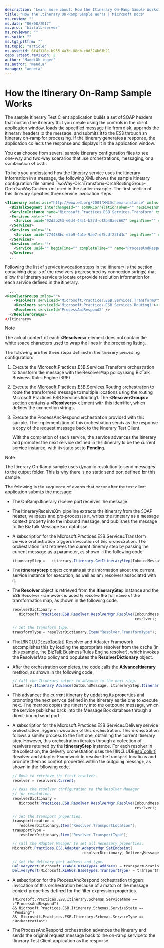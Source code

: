 ```yaml
---
description: "Learn more about: How the Itinerary On-Ramp Sample Works"
title: "How the Itinerary On-Ramp Sample Works | Microsoft Docs"
ms.custom: ""
ms.date: "06/08/2017"
ms.prod: "biztalk-server"
ms.reviewer: ""
ms.suite: ""
ms.tgt_pltfrm: ""
ms.topic: "article"
ms.assetid: 6f4f318c-b955-4a3d-88db-c0d324b63b21
caps.latest.revision: 2
author: "MandiOhlinger"
ms.author: "mandia"
manager: "anneta"
---
```

# How the Itinerary On-Ramp Sample Works
The sample Itinerary Test Client application builds a set of SOAP headers that contain the itinerary that you create using the controls in the client application window, loads the specified message file from disk, appends the itinerary headers to the message, and submits it to the ESB through an Itinerary on-ramp for processing. If the itinerary generates a response, the application collects the response and displays it in the application window.  

 You can choose from several sample itinerary configuration files to see one-way and two-way scenarios that use orchestrations, messaging, or a combination of both.  

 To help you understand how the Itinerary service uses the itinerary information in a message, the following XML shows the sample itinerary configuration file named TwoWay-OrchTransform-OrchRoutingGroup-OrchTwoWayCustom.xml used in the earlier example. The first section of this itinerary specifies three service invocation steps.  

```xml  
<Itinerary xmlns:xsi="http://www.w3.org/2001/XMLSchema-instance" xmlns:xsd="http://www.w3.org/2001/XMLSchema" uuid="" beginTime="" completeTime="" state="Pending" isRequestResponse="false" servicecount="0" xmlns="http://schemas.microsoft.biztalk.practices.esb.com/itinerary">  
  <BizTalkSegment interchangeId="" epmRRCorrelationToken="" receiveInstanceId="" messageId="" xmlns="" />  
  <ServiceInstance name="Microsoft.Practices.ESB.Services.Transform" type="Orchestration" state="Pending" position="0" isRequestResponse="false" xmlns="" />  
  <Services xmlns="">  
    <Service uuid="92d3b293-e6d4-44a1-b27d-c42b48aec667" beginTime="" completeTime="" name="Microsoft.Practices.ESB.Services.Transform" type="Orchestration" state="Pending" isRequestResponse="false" position="0" serviceInstanceId="" />  
  </Services>  
  <Services xmlns="">  
    <Service uuid="774488bc-e5b9-4a4e-9ae7-d25cdf23fd1c" beginTime="" completeTime="" name="Microsoft.Practices.ESB.Services.Routing" type="Orchestration" state="Pending" isRequestResponse="false" position="1" serviceInstanceId="" />  
  </Services>  
  <Services xmlns="">  
    <Service uuid="" beginTime="" completeTime="" name="ProcessAndRespond" type="Orchestration" state="Pending" isRequestResponse="true" position="2" serviceInstanceId="" />  
  </Services>  
  ...  
```  

 Following the list of service invocation steps in the itinerary is the section containing details of the resolvers (represented by connection strings) that allow the Itinerary service to locate or provide resolution information for each service defined in the itinerary.  

```xml  
  ...  
<ResolverGroups xmlns="">  
    <Resolvers serviceId="Microsoft.Practices.ESB.Services.Transform0"><![CDATA[BRE:\\Policy=ResolveMap;Version=1.0;UseMsg=False;]]></Resolvers>  
    <Resolvers serviceId="Microsoft.Practices.ESB.Services.Routing1"><![CDATA[STATIC:\\TransportType=FILE;TransportLocation=C:\Projects\Microsoft.Practices.ESB\Source\Samples\DynamicResolution\Test\Filedrop\OUt\%MessageID%.xml;Action=;EndpointConfig=;JaxRpcResponse=False;MessageExchangePattern=;TargetNamespace=;TransformType=;]]><![CDATA[UDDI3:\\ServerUrl=http://localhost/uddi;SearchQualifiers=andAllKeys;CategorySearch=;BindingKey=uddi:esb:orderfileservicev3.1;]]></Resolvers>  
    <Resolvers serviceId="ProcessAndRespond2" />  
  </ResolverGroups>  
</Itinerary>  
```  

> [!NOTE]
>  The actual content of each **\<Resolvers\>** element does not contain the white space characters used to wrap the lines in the preceding listing.  

 The following are the three steps defined in the itinerary preceding configuration:  

1. Execute the Microsoft.Practices.ESB.Services.Transform orchestration to transform the message with the ResolverMap policy using BizTalk Business Rules Engine (BRE).  

2. Execute the Microsoft.Practices.ESB.Services.Routing orchestration to route the transformed message to multiple locations using the routing Microsoft.Practices.ESB.Services.Routing1. The **\<ResolverGroups\>** section contains a **\<Resolvers\>** element with this identifier, which defines the connection strings.  

3. Execute the ProcessAndRespond orchestration provided with this sample. The implementation of this orchestration sends as the response a copy of the request message back to the Itinerary Test Client.  

   With the completion of each service, the service advances the itinerary and promotes the next service defined in the itinerary to be the current service instance, with its state set to **Pending**.  

> [!NOTE]
>  The Itinerary On-Ramp sample uses dynamic resolution to send messages to the output folder. This is why there is no static send port defined for this sample.  

 The following is the sequence of events that occur after the test client application submits the message:  

- The OnRamp.Itinerary receive port receives the message.  

- The ItineraryReceiveXml pipeline extracts the itinerary from the SOAP header, validates and pre-processes it, writes the itinerary as a message context property into the inbound message, and publishes the message to the BizTalk Message Box database.  

- A subscription for the Microsoft.Practices.ESB.Services.Transform service orchestration triggers invocation of this orchestration. The orchestration first retrieves the current itinerary step by passing the current message as a parameter, as shown in the following code.  

  ```csharp  
  itineraryStep =   itinerary.Itinerary.GetItineraryStep(InboundMessage);  
  ```  

- The **ItineraryStep** object contains all the information about the current service instance for execution, as well as any resolvers associated with it.  

- The **Resolver** object is retrieved from the **ItineraryStep** instance and the ESB Resolver Framework is used to resolve the full name of the transformation map, as shown in the following code.  

  ```csharp  
  resolverDictionary =   
     Microsoft.Practices.ESB.Resolver.ResolverMgr.Resolve(InboundMessage,  
                                                          resolver);  

  // Set the transform type.  
  transformType = resolverDictionary.Item("Resolver.TransformType");  
  ```  

- The [!INCLUDE[esbToolkit](../includes/esbtoolkit-md.md)] Resolver and Adapter Framework accomplishes this by loading the appropriate resolver from the cache (in this example, the BizTalk Business Rules Engine resolver), which invokes the ResolverMap policy and populates the **ResolverDictionary** object.  

- After the orchestration completes, the code calls the **AdvanceItinerary** method, as shown in the following code.  

  ```csharp  
  // Call the Itinerary helper to advance to the next step.  
  itinerary.Itinerary.Advance(OutboundMessage, itineraryStep.ItineraryStep);  
  ```  

- This advances the current itinerary by updating its properties and promoting the next service defined in the itinerary as the one to execute next. The method copies the itinerary into the outbound message, which the service publishes back into the Message Box database through a direct-bound send port.  

- A subscription for the Microsoft.Practices.ESB.Services.Delivery service orchestration triggers invocation of this orchestration. This orchestration follows a similar process to the first one, obtaining the current Itinerary step. However, this orchestration iterates through a collection of resolvers returned by the **ItineraryStep** instance. For each resolver in the collection, the delivery orchestration uses the [!INCLUDE[esbToolkit](../includes/esbtoolkit-md.md)] Resolver and Adapter Framework to resolve the transport locations and promote them as context properties within the outgoing message, as shown in the following code.  

  ```csharp  
  // Move to retrieve the first resolver.  
  resolver = resolvers.Current;  

  // Pass the resolver configuration to the Resolver Manager   
  // for resolution.  
  resolverDictionary =  
     Microsoft.Practices.ESB.Resolver.ResolverMgr.Resolve(InboundMessage,  
                                                          resolver);  

  // Set the transport properties.  
  transportLocation =   
     resolverDictionary.Item("Resolver.TransportLocation");  
  transportType =   
     resolverDictionary.Item("Resolver.TransportType");  

  // Call the Adapter Manager to set all necessary properties.  
  Microsoft.Practices.ESB.Adapter.AdapterMgr.SetEndpoint(  
                                  resolverDictionary, DeliveryMessage);  

  // Set the delivery port address and type.  
  DeliveryPort(Microsoft.XLANGs.BaseTypes.Address) = transportLocation;  
  DeliveryPort(Microsoft.XLANGs.BaseTypes.TransportType) = transportType;  
  ```  

- A subscription for the ProcessAndRespond orchestration triggers invocation of this orchestration because of a match of the message context properties defined for the filter expression properties.  

  ```  
  (Microsoft.Practices.ESB.Itinerary.Schemas.ServiceName == :"ProcessAndRespond")   
  && Microsoft.Practices.ESB.Itinerary.Schemas.ServiceState == "Pending")  
  && (Microsoft.Practices.ESB.Itinerary.Schemas.ServiceType == "Orchestration")  
  ```  

- The ProcessAndRespond orchestration advances the itinerary and sends the original request message back to the on-ramp service to the Itinerary Test Client application as the response.

